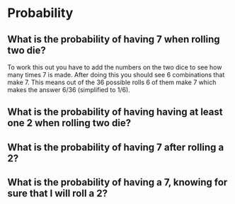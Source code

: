 # Probability

## What is the probability of having 7 when rolling two die?

To work this out you have to add the numbers on the two dice to see how many times 7 is made. After doing this you should see 6 combinations that make 7. This means out of the 36 possible rolls 6 of them make 7 which makes the answer 6/36 (simplified to 1/6).

## What is the probability of having having at least one 2 when rolling two die?

## What is the probability of having 7 after rolling a 2?

## What is the probability of having a 7, knowing for sure that I will roll a 2?

